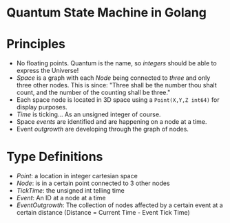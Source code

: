# Quantum State Machine in Golang

# Principles
- No floating points. Quantum is the name, so *integers* should be able to express the Universe!
- *Space* is a graph with each *Node* being connected to *three* and only three other nodes. This is since: "Three shall be the number thou shalt count, and the number of the counting shall be three."
- Each space node is located in 3D space using a `Point(X,Y,Z int64)` for display purposes.
- *Time* is ticking... As an unsigned integer of course.
- Space *events* are identified and are happening on a node at a time.
- Event *outgrowth* are developing through the graph of nodes.

# Type Definitions

- *Point*: a location in integer cartesian space
- *Node*: is in a certain point connected to 3 other nodes
- *TickTime*: the unsigned int telling time
- *Event*: An ID at a node at a time
- *EventOutgrowth*: The collection of nodes affected by a certain event at a certain distance (Distance = Current Time - Event Tick Time)

